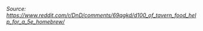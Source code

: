 

*Source: https://www.reddit.com/r/DnD/comments/69qgkd/d100_of_tavern_food_help_for_a_5e_homebrew/*